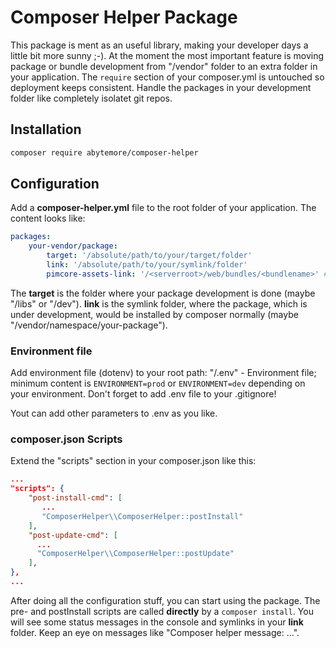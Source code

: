 # Composer Helper Package
This package is ment as an useful library, making your developer days a little bit more sunny ;-).
At the moment the most important feature is moving package or bundle development from "/vendor" folder to an extra folder in your application. The `require` section of your composer.yml is untouched so deployment keeps consistent.
Handle the packages in your development folder like completely isolatet git repos.

## Installation
```bash
composer require abytemore/composer-helper
```

## Configuration
Add a **composer-helper.yml** file to the root folder of your application. The content looks like:
```yaml
packages:
    your-vendor/package:
        target: '/absolute/path/to/your/target/folder'
        link: '/absolute/path/to/your/symlink/folder'
        pimcore-assets-link: '/<serverroot>/web/bundles/<bundlename>' # This is optional and just for Pimcore!
```
The **target** is the folder where your package development is done (maybe "/libs" or "/dev"). **link** is the symlink folder, where the package, which is under development, would be installed by composer normally (maybe "/vendor/namespace/your-package").

### Environment file
Add environment file (dotenv) to your root path:
"/.env" - Environment file; minimum content is `ENVIRONMENT=prod` or `ENVIRONMENT=dev` depending on your environment. Don't forget to add .env file to your .gitignore!

Yout can add other parameters to .env as you like.

### composer.json Scripts
Extend the "scripts" section in your composer.json like this:
```json
...
"scripts": {
    "post-install-cmd": [
       ...
       "ComposerHelper\\ComposerHelper::postInstall"
    ],
    "post-update-cmd": [
      ...
      "ComposerHelper\\ComposerHelper::postUpdate"
    ],
},
...
```

After doing all the configuration stuff, you can start using the package. The pre- and postInstall scripts are called **directly** by a `composer install`. You will see some status messages in the console and symlinks in your **link** folder. Keep an eye on messages like "Composer helper message: ...".
